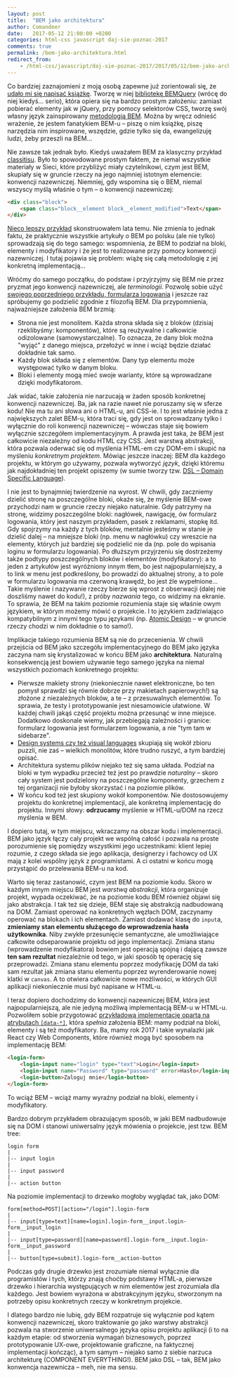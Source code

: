 ```yaml
---
layout: post
title:  "BEM jako architektura"
author: Comandeer
date:   2017-05-12 21:00:00 +0200
categories: html-css javascript daj-sie-poznac-2017
comments: true
permalink: /bem-jako-architektura.html
redirect_from:
    - /html-css/javascript/daj-sie-poznac-2017/2017/05/12/bem-jako-architektura.html
---
```


Co bardziej zaznajomieni z moją osobą zapewne już zorientowali się, że [udało mi się napisać książkę](http://helion.pl/ksiazki/javascript-programowanie-zaawansowane-tomasz-comandeer-jakut,jascpz.htm). Tworzę w niej [bibliotekę BEMQuery](https://github.com/BEMQuery) (wrócę do niej kiedyś… serio), która opiera się na bardzo prostym założeniu: zamiast pobierać elementy jak w jQuery, przy pomocy selektorów CSS, tworzę swój własny język zainspirowany [metodologią BEM](https://en.bem.info/). Można by wręcz odnieść wrażenie, że jestem fanatykiem BEM-u – piszę o nim książkę, piszę narzędzia nim inspirowane, wszędzie, gdzie tylko się da, ewangelizuję ludzi, żeby przeszli na BEM…

Nie zawsze tak jednak było. Kiedyś uważałem BEM za klasyczny przykład [classitisu](https://www.steveworkman.com/html5-2/standards/2009/classitis-the-new-css-disease/). Było to spowodowane prostym faktem, że niemal wszystkie materiały w Sieci, które przybliżyć miały czytelnikowi, czym jest BEM, skupiały się w gruncie rzeczy na jego najmniej istotnym elemencie: konwencji nazewniczej. Niemniej, gdy wspomina się o BEM, niemal wszyscy myślą właśnie o tym – o konwencji nazewniczej:

```html
<div class="block">
	<span class="block__element block__element_modified">Text</span>
</div>
```

[Nieco lepszy przykład](http://pasjaonline.pl/krotki-przyklad-na-zywo/) skonstruowałem lata temu. Nie zmienia to jednak faktu, że praktycznie wszystkie artykuły o BEM po polsku (ale nie tylko) sprowadzają się do tego samego: wspomnienia, że BEM to podział na bloki, elementy i modyfikatory i że jest to realizowane przy pomocy konwencji nazewniczej. I tutaj pojawia się problem: wiążę się całą metodologię z jej konkretną implementacją…

Wróćmy do samego początku, do podstaw i przyjrzyjmy się BEM nie przez pryzmat jego konwencji nazewniczej, ale _terminologii_. Pozwolę sobie użyć [swojego poprzedniego przykładu, formularza logowania](http://codepen.io/Comandeer/pen/epbaYM) i jeszcze raz spróbujemy go podzielić zgodnie z filozofią BEM. Dla przypomnienia, najważniejsze założenia BEM brzmią:

*   Strona nie jest monolitem. Każda strona składa się z bloków (dzisiaj rzeklibyśmy: komponentów), które są reużywalne i całkowicie odizolowane (samowystarczalne). To oznacza, że dany blok można "wyjąć" z danego miejsca, przełożyć w inne i wciąż będzie działać dokładnie tak samo.
*   Każdy blok składa się z elementów. Dany typ elementu może występować tylko w danym bloku.
*   Bloki i elementy mogą mieć swoje warianty, które są wprowadzane dzięki modyfikatorom.

Jak widać, takie założenia nie narzucają w żaden sposób konkretnej konwencji nazewniczej. Ba, jak na razie nawet nie poruszamy się w sferze kodu! Nie ma tu ani słowa ani o HTML-u, ani CSS-ie. I to jest właśnie jedna z największych zalet BEM-u, która traci się, gdy jest on sprowadzany tylko i wyłącznie do roli konwencji nazewniczej – wówczas staje się bowiem wyłącznie szczegółem implementacyjnym. A prawda jest taka, że BEM jest całkowicie niezależny od kodu HTML czy CSS. Jest warstwą abstrakcji, która pozwala oderwać się od myślenia HTML-em czy DOM-em i skupić na myśleniu _konkretnym projektem_. Mówiąc jeszcze inaczej: BEM dla każdego projektu, w którym go używamy, pozwala wytworzyć _język_, dzięki któremu jak najdokładniej ten projekt opiszemy (w sumie tworzy tzw. [DSL – Domain Specific Language](https://en.wikipedia.org/wiki/Domain-specific_language)).

I nie jest to bynajmniej twierdzenie na wyrost. W chwili, gdy zaczniemy dzielić stronę na poszczególne bloki, okaże się, że myślenie BEM-owe przychodzi nam w gruncie rzeczy niejako naturalnie. Gdy patrzymy na stronę, widzimy poszczególne bloki: nagłówek, nawigację, ów formularz logowania, który jest naszym przykładem, pasek z reklamami, stopkę itd. Gdy spojrzymy na każdy z tych bloków, mentalnie jesteśmy w stanie je dzielić dalej – na mniejsze bloki (np. menu w nagłówku) czy wreszcie na elementy, których już bardziej się podzielić nie da (np. pole do wpisania loginu w formularzu logowania). Po dłuższym przyjrzeniu się dostrzeżemy także podtypy poszczególnych bloków i elementów (modyfikatory): a to jeden z artykułów jest wyróżniony innym tłem, bo jest najpopularniejszy, a to link w menu jest podkreślony, bo prowadzi do aktualnej strony, a to pole w formularzu logowania ma czerwoną krawędź, bo jest źle wypełnione… Takie myślenie i nazywanie rzeczy bierze się wprost z obserwacji (dalej nie doszliśmy nawet do kodu!), z próby _nazwania_ tego, co widzimy na ekranie. To sprawia, że BEM na takim poziomie rozumienia staje się właśnie owym językiem, w którym możemy mówić o projekcie. I to językiem zadziwiająco kompatybilnym z innymi tego typu językami (np. [Atomic Design](http://bradfrost.com/blog/post/atomic-web-design/) – w gruncie rzeczy chodzi w nim dokładnie o to samo!).

Implikacje takiego rozumienia BEM są nie do przecenienia. W chwili przejścia od BEM jako szczegółu implementacyjnego do BEM jako języka zaczyna nam się krystalizować w końcu BEM jako **architektura**. Naturalną konsekwencją jest bowiem używanie tego samego języka na niemal wszystkich poziomach konkretnego projektu:

*   Pierwsze makiety strony (niekoniecznie nawet elektroniczne, bo ten pomysł sprawdzi się równie dobrze przy makietach papierowych!) są złożone z niezależnych bloków, a te – z przesuwalnych elementów. To sprawia, że testy i prototypowanie jest niesamowicie ułatwione. W każdej chwili jakąś część projektu można przesunąć w inne miejsce. Dodatkowo doskonale wiemy, jak przebiegają zależności i granice: formularz logowania jest formularzem logowania, a nie "tym tam w sidebarze".
*   [Design systems czy też visual languages](https://blog.prototypr.io/design-system-ac88c6740f53) skupiają się wokół zbioru puzzli, nie zaś – wielkich monolitów, które trudno ruszyć, a tym bardziej opisać.
*   Architektura systemu plików niejako też się sama układa. Podział na bloki w tym wypadku przecież też jest po prawdzie _naturalny_ – skoro cały system jest podzielony na poszczególne komponenty, grzechem z tej organizacji nie byłoby skorzystać i na poziomie plików.
*   W końcu kod też jest skupiony wokół komponentów. Nie dostosowujemy projektu do konkretnej implementacji, ale konkretną implementację do projektu. Innymi słowy: **odrzucamy** myślenie w HTML-u/DOM na rzecz myślenia w BEM.

I dopiero tutaj, w tym miejscu, wkraczamy na obszar kodu i implementacji. BEM jako język łączy caly projekt we wspólną całość i pozwala na proste porozumienie się pomiędzy wszystkimi jego uczestnikami: klient lepiej rozumie, z czego składa sie jego aplikacja, designerzy i fachowcy od UX mają z kolei wspólny język z programistami. A ci ostatni w końcu mogą przystąpić do przelewania BEM-u na kod.

Warto się teraz zastanowić, czym jest BEM na poziomie kodu. Skoro w każdym innym miejscu BEM jest _warstwą abstrakcji_, która organizuje projekt, wypada oczekiwać, że na poziomie kodu BEM również objawi się jako abstrakcja. I tak też się dzieje, BEM staje się abstrakcją nadbudowaną na DOM. Zamiast operować na konkretnych węzłach DOM, zaczynamy operować na blokach i ich elementach. Zamiast dodawać klasę do `input`a, **zmieniamy stan elementu służącego do wprowadzenia hasła użytkownika**. Niby zwykłe przesunięcie semantyczne, ale umożliwiające całkowite odseparowanie projektu od jego implementacji. Zmiana stanu (wprowadzenie modyfikatora) bowiem jest operacją spójną i dającą zawsze **ten sam rezultat** niezależnie od tego, w jaki sposób tę operację się przeprowadzi. Zmiana stanu elementu poprzez modyfikację DOM da taki sam rezultat jak zmiana stanu elementu poprzez wyrenderowanie nowej klatki w `canvas`. A to otwiera całkowicie nowe możliwości, w których GUI aplikacji niekoniecznie musi być napisane w HTML-u.

I teraz dopiero dochodzimy do konwencji nazewniczej BEM, która jest najpopularniejszą, ale nie jedyną możliwą implementacją BEM-u w HTML-u. Pozwoliłem sobie przygotować [przykładową implementację opartą na atrybutach `[data-*]`](http://codepen.io/Comandeer/pen/dWeWja), która _spełnia_ założenia BEM: mamy podział na bloki, elementy i są też modyfikatory. Ba, mamy rok 2017 i takie wynalazki jak React czy Web Components, które również mogą być sposobem na implementację BEM:

```html
<login-form>
	<login-input name="login" type="text">Login</login-input>
	<login-input name="Password" type="password" error>Hasło</login-input>
	<login-button>Zaloguj mnie</login-button>
</login-form>
```

To wciąż BEM – wciąż mamy wyraźny podział na bloki, elementy i modyfikatory.

Bardzo dobrym przykładem obrazującym sposób, w jaki BEM nadbudowuje się na DOM i stanowi uniwersalny język mówienia o projekcie, jest tzw. BEM tree:

```
login form
|
|-- input login
|
|-- input password
|
|-- action button
```

Na poziomie implementacji to drzewko mogłoby wyglądać tak, jako DOM:

```
form[method=POST][action="/login"].login-form
|
|-- input[type=text][name=login].login-form__input.login-form__input_login
|
|-- input[type=password][name=password].login-form__input.login-form__input_password
|
|-- button[type=submit].login-form__action-button
```

Podczas gdy drugie drzewko jest zrozumiałe niemal wyłącznie dla programistów i tych, którzy znają choćby podstawy HTML-a, pierwsze drzewko i hierarchia występujących w nim elementów jest zrozumiała dla każdego. Jest bowiem wyrażona w abstrakcyjnym języku, stworzonym na potrzeby opisu konkretnych rzeczy w konkretnym projekcie.

I dlatego bardzo nie lubię, gdy BEM rozpatruje się wyłącznie pod kątem konwencji nazewniczej, skoro traktowanie go jako warstwy abstrakcji pozwala na stworzenie uniwersalnego języka opisu projektu aplikacji (i to na każdym etapie: od stworzenia wymagań biznesowych, poprzez prototypowanie UX-owe, projektowanie graficzne, na faktycznej implementacji kończąc), a tym samym – niejako samo z siebie narzuca architekturę (COMPONENT EVERYTHING!). BEM jako DSL – tak, BEM jako konwencja nazewnicza – meh, nie ma sensu.
